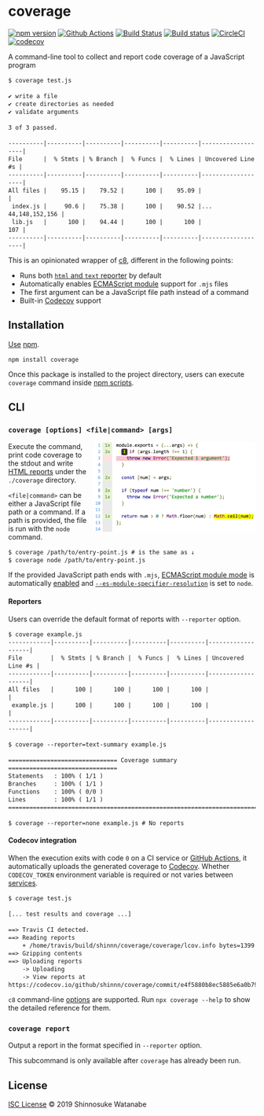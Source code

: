 # coverage

[![npm version](https://img.shields.io/npm/v/coverage.svg)](https://www.npmjs.com/package/coverage)
[![Github Actions](https://action-badges.now.sh/shinnn/coverage)](https://wdp9fww0r9.execute-api.us-west-2.amazonaws.com/production/results/shinnn/coverage)
[![Build Status](https://travis-ci.com/shinnn/coverage.svg?branch=master)](https://travis-ci.com/shinnn/coverage)
[![Build status](https://ci.appveyor.com/api/projects/status/x5huttqwjqfpl05q/branch/master?svg=true)](https://ci.appveyor.com/project/ShinnosukeWatanabe/coverage/branch/master)
[![CircleCI](https://circleci.com/gh/shinnn/coverage/tree/master.svg?style=shield)](https://circleci.com/gh/shinnn/coverage/tree/master)
[![codecov](https://codecov.io/gh/shinnn/coverage/branch/master/graph/badge.svg)](https://codecov.io/gh/shinnn/coverage)

A command-line tool to collect and report code coverage of a JavaScript program

```console
$ coverage test.js

✔ write a file
✔ create directories as needed
✔ validate arguments

3 of 3 passed.

----------|----------|----------|----------|----------|-------------------|
File      |  % Stmts | % Branch |  % Funcs |  % Lines | Uncovered Line #s |
----------|----------|----------|----------|----------|-------------------|
All files |    95.15 |    79.52 |      100 |    95.09 |                   |
 index.js |     90.6 |    75.38 |      100 |    90.52 |... 44,148,152,156 |
 lib.js   |      100 |    94.44 |      100 |      100 |               107 |
----------|----------|----------|----------|----------|-------------------|
```

This is an opinionated wrapper of [c8](https://github.com/bcoe/c8), different in the following points:

* Runs both [`html` and `text` reporter](https://github.com/istanbuljs/nyc#running-reports) by default
* Automatically enables [ECMAScript module](https://developer.mozilla.org/en-US/docs/Web/JavaScript/Reference/Statements/import) support for `.mjs` files
* The first argument can be a JavaScript file path instead of a command
* Built-in [Codecov](https://codecov.io) support

## Installation

[Use](https://docs.npmjs.com/cli/install) [npm](https://docs.npmjs.com/about-npm/).

```
npm install coverage
```

Once this package is installed to the project directory, users can execute `coverage` command inside [npm scripts](https://docs.npmjs.com/misc/scripts#description).

## CLI

### `coverage [options] <file|command> [args]`

<img alt="An example of the HTML report" src="screenshot.png" width="330px" align="right">

Execute the command, print code coverage to the stdout and write [HTML reports](https://istanbul.js.org/docs/advanced/alternative-reporters/#html) under the `./coverage` directory.

`<file|command>` can be either a JavaScript file path or a command. If a path is provided, the file is run with the `node` command.

```console
$ coverage /path/to/entry-point.js # is the same as ↓
$ coverage node /path/to/entry-point.js
```

If the provided JavaScript path ends with `.mjs`, [ECMAScript module mode](https://nodejs.org/api/esm.html) is automatically [enabled](https://nodejs.org/api/esm.html#esm_enabling) and [`--es-module-specifier-resolution`](https://nodejs.org/api/esm.html#esm_customizing_esm_specifier_resolution_algorithm) is set to `node`.

#### Reporters

Users can override the default format of reports with `--reporter` option.

```console
$ coverage example.js
------------|----------|----------|----------|----------|-------------------|
File        |  % Stmts | % Branch |  % Funcs |  % Lines | Uncovered Line #s |
------------|----------|----------|----------|----------|-------------------|
All files   |      100 |      100 |      100 |      100 |                   |
 example.js |      100 |      100 |      100 |      100 |                   |
------------|----------|----------|----------|----------|-------------------|

$ coverage --reporter=text-summary example.js

=============================== Coverage summary ===============================
Statements   : 100% ( 1/1 )
Branches     : 100% ( 1/1 )
Functions    : 100% ( 0/0 )
Lines        : 100% ( 1/1 )
================================================================================

$ coverage --reporter=none example.js # No reports
```

#### Codecov integration

When the execution exits with code `0` on a CI service or [GitHub Actions](https://github.com/features/actions), it automatically uploads the generated coverage to [Codecov](https://docs.codecov.io/docs). Whether `CODECOV_TOKEN` environment variable is required or not varies between [services](https://github.com/codecov/codecov-bash#ci-providers).

```console
$ coverage test.js

[... test results and coverage ...]

==> Travis CI detected.
==> Reading reports
    + /home/travis/build/shinnn/coverage/coverage/lcov.info bytes=1399
==> Gzipping contents
==> Uploading reports
    -> Uploading
    -> View reports at https://codecov.io/github/shinnn/coverage/commit/e4f5880b8ec5885e6a0b79030df5871e19d6de1d
```

`c8` command-line [options](https://github.com/bcoe/c8/blob/v3.4.0/lib/parse-args.js#L13-L74) are supported. Run `npx coverage --help` to show the detailed reference for them.

### `coverage report`

Output a report in the format specified in `--reporter` option.

This subcommand is only available after `coverage` has already been run.

## License

[ISC License](./LICENSE) © 2019 Shinnosuke Watanabe
